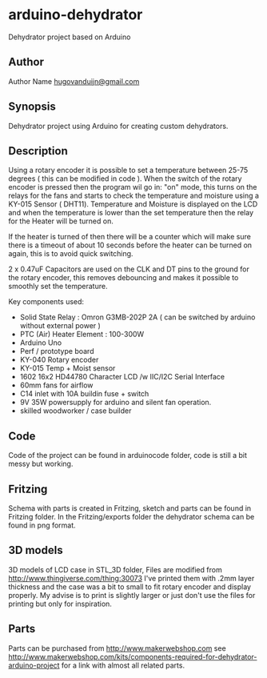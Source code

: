 # arduino-dehydrator
Dehydrator project based on Arduino

## Author

Author Name <hugovanduijn@gmail.com>

## Synopsis

Dehydrator project using Arduino for creating custom dehydrators. 

## Description

Using a rotary encoder it is possible to set a temperature between 25-75 degrees ( this can be modified in code ). When the switch of the rotary encoder is pressed then the program wil go in: "on" mode, this turns on the relays for the fans and starts to check the temperature and moisture using a KY-015 Sensor ( DHT11). Temperature and Moisture is displayed on the LCD and when the temperature is lower than the set temperature then the relay for the Heater will be turned on. 

If the heater is turned of then there will be a counter which will make sure there is a timeout of about 10 seconds before the heater can be turned on again, this is to avoid quick switching. 

2 x 0.47uF Capacitors are used on the CLK and DT pins to the ground for the rotary encoder, this removes debouncing and makes it possible to smoothly set the temperature. 

Key components used: 
- Solid State Relay : Omron G3MB-202P 2A ( can be switched by arduino without external power )
- PTC (Air) Heater Element : 100-300W 
- Arduino Uno
- Perf / prototype board
- KY-040 Rotary encoder
- KY-015 Temp + Moist sensor
- 1602 16x2 HD44780 Character LCD /w IIC/I2C Serial Interface 
- 60mm fans for airflow
- C14 inlet with 10A buildin fuse + switch
- 9V 35W powersupply for arduino and silent fan operation. 
- skilled woodworker / case builder


## Code

Code of the project can be found in arduinocode folder, code is still a bit messy but working. 

## Fritzing

Schema with parts is created in Fritzing, sketch and parts can be found in Fritzing folder. In the Fritzing/exports folder the dehydrator schema can be found in png format.

## 3D models 

3D models of LCD case in STL_3D folder, Files are modified from http://www.thingiverse.com/thing:30073
I've printed them with .2mm layer thickness and the case was a bit to small to fit rotary encoder and display properly. 
My advise is to print is slightly larger or just don't use the files for printing but only for inspiration.

## Parts

Parts can be purchased from http://www.makerwebshop.com see http://www.makerwebshop.com/kits/components-required-for-dehydrator-arduino-project for a link with almost all related parts. 
